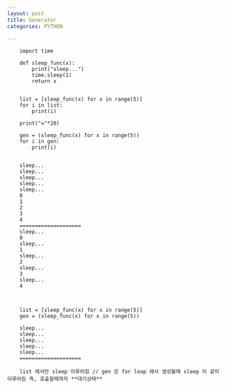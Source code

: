 ```yaml
---
layout: post
title: Generator
categories: PYTHON

---
```



        import time

        def sleep_func(x):
            print("sleep...")
            time.sleep(1)
            return x


        list = [sleep_func(x) for x in range(5)]
        for i in list:
            print(i)

        print("="*20)

        gen = (sleep_func(x) for x in range(5))
        for i in gen:
            print(i)
            
            
        sleep...
        sleep...
        sleep...
        sleep...
        sleep...
        0
        1
        2
        3
        4
        ====================
        sleep...
        0
        sleep...
        1
        sleep...
        2
        sleep...
        3
        sleep...
        4
        
        
        
        list = [sleep_func(x) for x in range(5)]
        gen = (sleep_func(x) for x in range(5))
        
        sleep...
        sleep...
        sleep...
        sleep...
        sleep...
        ====================

        list 에서만 sleep 이루어짐 // gen 은 for loop 에서 생성될때 sleep 이 같이 이루어짐 즉, 호출할때까지 **대기상태**
